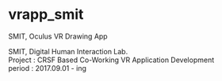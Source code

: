 # vrapp_smit
SMIT, Oculus VR Drawing App

SMIT, Digital Human Interaction Lab.  
Project : CRSF Based Co-Working VR Application Development  
period : 2017.09.01 - ing
